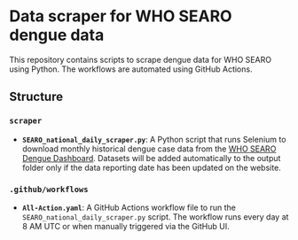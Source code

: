 # Data scraper for WHO SEARO dengue data
This repository contains scripts to scrape dengue data for WHO SEARO using Python. The workflows are automated using GitHub Actions.

## Structure
### `scraper`
- **`SEARO_national_daily_scraper.py`**: A Python script that runs Selenium to download monthly historical dengue case data from the [WHO SEARO Dengue Dashboard](https://worldhealthorg.shinyapps.io/searo-dengue-dashboard/#). Datasets will be added automatically to the output folder only if the data reporting date has been updated on the website. 

### `.github/workflows`
- **`All-Action.yaml`**: A GitHub Actions workflow file to run the `SEARO_national_daily_scraper.py` script. The workflow runs every day at 8 AM UTC or when manually triggered via the GitHub UI.

